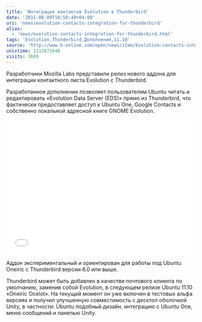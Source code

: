 ```yaml
---
title: 'Интеграция контактов Evolution в Thunderbird'
date: '2011-08-09T10:50:40+04:00'
uri: 'news/evolution-contacts-integration-for-thunderbird'
alias: 
  - 'news/evolution-contacts-integration-for-thunderbird.html'
tags: 'Evolution,Thunderbird,Дополнения,11.10'
source: 'http://www.h-online.com/open/news/item/Evolution-contacts-integration-for-Thunderbird-1319862.html'
unixtime: 1312872640
visits: 3609
---
```

Разработчики Mozilla Labs представили релиз нового аддона для интеграции контактного листа Evolution с Thunderbird.

Разработанное дополнение позволяет пользователям Ubuntu читать и редактировать «Evolution Data Server (EDS)» прямо из Thunderbird, что фактически предоставляет доступ к Ubuntu One, Google Contacts и собственно локальной адресной книге GNOME Evolution.

<iframe src="//player.vimeo.com/video/27260055?title=0&amp;byline=0&amp;portrait=0" width="500" height="360" frameborder="0"></iframe>

Аддон экспериментальный и ориентирован для работы под Ubuntu Oneiric с Thunderbird версии 6.0 или выше.

Thunderbird может быть добавлен в качестве почтового клиента по умолчанию, заменив собой Evolution, в следующем релизе Ubuntu 11.10 «Oneiric Ocelot». На текущий момент он уже включен в тестовых альфа версиях и получил улучшенную совместимость с десктоп оболочкой Unity, в частности: Ubuntu подобный дизайн, интеграцию с Ubuntu One, меню сообщений и панелью Unity.
